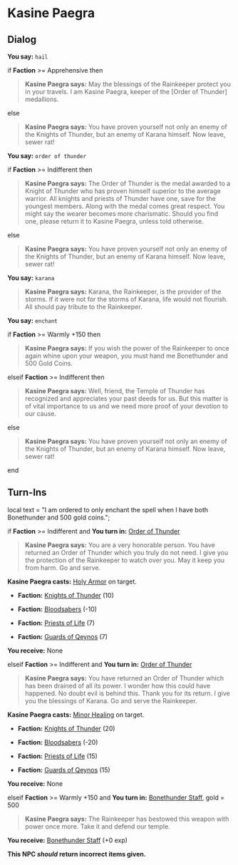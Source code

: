 # Kasine Paegra
## Dialog

**You say:** `hail`



if **Faction** >= Apprehensive then



>**Kasine Paegra says:** May the blessings of the Rainkeeper protect you in your travels. I am Kasine Paegra, keeper of the [Order of Thunder] medallions.


else



>**Kasine Paegra says:** You have proven yourself not only an enemy of the Knights of Thunder, but an enemy of Karana himself.  Now leave, sewer rat!


**You say:** `order of thunder`



if **Faction** >= Indifferent then



>**Kasine Paegra says:** The Order of Thunder is the medal awarded to a Knight of Thunder who has proven himself superior to the average warrior. All knights and priests of Thunder have one, save for the youngest members. Along with the medal comes great respect. You might say the wearer becomes more charismatic. Should you find one, please return it to Kasine Paegra, unless told otherwise.


else



>**Kasine Paegra says:** You have proven yourself not only an enemy of the Knights of Thunder, but an enemy of Karana himself.  Now leave, sewer rat!


**You say:** `karana`



>**Kasine Paegra says:** Karana, the Rainkeeper, is the provider of the storms. If it were not for the storms of Karana, life would not flourish. All should pay tribute to the Rainkeeper.

**You say:** `enchant`



if **Faction** >= Warmly +150 then



>**Kasine Paegra says:** If you wish the power of the Rainkeeper to once again whine upon your weapon, you must hand me Bonethunder and 500 Gold Coins.


elseif **Faction** >= Indifferent then



>**Kasine Paegra says:** Well, friend, the Temple of Thunder has recognized and appreciates your past deeds for us. But this matter is of vital importance to us and we need more proof of your devotion to our cause.


else



>**Kasine Paegra says:** You have proven yourself not only an enemy of the Knights of Thunder, but an enemy of Karana himself.  Now leave, sewer rat!

end

## Turn-Ins



local text = "I am ordered to only enchant the spell when I have both Bonethunder and 500 gold coins.";



if **Faction** >= Indifferent and  **You turn in:** [Order of Thunder](/item/13287)


>**Kasine Paegra says:** You are a very honorable person. You have returned an Order of Thunder which you truly do not need. I give you the protection of the Rainkeeper to watch over you. May it keep you from harm. Go and serve.





**Kasine Paegra casts:** [Holy Armor](/spell/11) on target.


* __Faction:__ [Knights of Thunder](/faction/280) (10)




* __Faction:__ [Bloodsabers](/faction/221) (-10)



* __Faction:__ [Priests of Life](/faction/341) (7)




* __Faction:__ [Guards of Qeynos](/faction/262) (7)




 **You receive:** None 

elseif **Faction** >= Indifferent and  **You turn in:** [Order of Thunder](/item/13288)


>**Kasine Paegra says:** You have returned an Order of Thunder which has been drained of all its power.  I wonder how this could have happened.  No doubt evil is behind this.  Thank you for its return.  I give you the blessings of Karana.  Go and serve the Rainkeeper.


**Kasine Paegra casts:** [Minor Healing](/spell/200) on target.


* __Faction:__ [Knights of Thunder](/faction/280) (20)




* __Faction:__ [Bloodsabers](/faction/221) (-20)



* __Faction:__ [Priests of Life](/faction/341) (15)




* __Faction:__ [Guards of Qeynos](/faction/262) (15)




 **You receive:** None 

elseif **Faction** >= Warmly +150 and  **You turn in:** [Bonethunder Staff](/item/6358), gold = 500


>**Kasine Paegra says:** The Rainkeeper has bestowed this weapon with power once more. Take it and defend our temple.


 **You receive:**  [Bonethunder Staff](/item/6358) (+0 exp)

**This NPC *should* return incorrect items given.**

